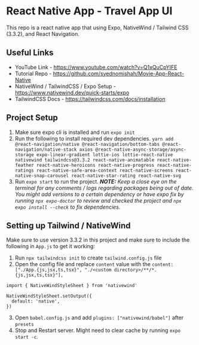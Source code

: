 # React Native App - Travel App UI

This repo is a react native app that using Expo, NativeWind / Tailwind CSS (3.3.2), and React Navigation.

## Useful Links
- YouTube Link - https://www.youtube.com/watch?v=Q1xQuCpYIFE
- Tutorial Repo - https://github.com/syednomishah/Movie-App-React-Native
- NativeWind / TailwindCSS / Expo Setup - https://www.nativewind.dev/quick-starts/expo
- TailwindCSS Docs - https://tailwindcss.com/docs/installation

## Project Setup
1. Make sure expo cli is installed and run `expo init`
2. Run the following to install required dev dependencies.
```yarn add @react-navigation/native @react-navigation/bottom-tabs @react-navigation/native-stack axios @react-native-async-storage/async-storage expo-linear-gradient lottie-ios lottie-react-native nativewind tailwindcss@3.3.2 react-native-animatable react-native-feather react-native-heroicons react-native-progress react-native-ratings react-native-safe-area-context react-native-screens react-native-snap-carousel react-native-star-rating react-native-svg```
3. Run `expo start` to run the project. *__NOTE:__ Keep a close eye on the terminal for any comments / logs regarding packages being out of date. You might add versions to a certain dependency or have expo fix by running `npx expo-doctor` to review and checked the project and `npx expo install --check` to fix dependencies.*

## Setting up Tailwind / NativeWind
Make sure to  use version 3.3.2 in this project and make sure to include the following in `App.js` to get it working:

1. Run `npx tailwindcss init` to create `tailwind.config.js` file
2. Open the config file and replace `content` value with the `content: ["./App.{js,jsx,ts,tsx}", "./<custom directory>/**/*.{js,jsx,ts,tsx}"],`

```
import { NativeWindStyleSheet } from 'nativewind'

NativeWindStyleSheet.setOutput({
  default: 'native',
})
```
3. Open `babel.config.js` and add `plugins: ["nativewind/babel"]` after `presets`
4. Stop and Restart server. Might need to clear cache by running `expo start -c`.